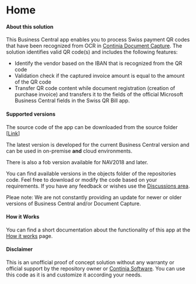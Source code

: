 # Home

#### About this solution

This Business Central app enables you to process Swiss payment QR codes that have been recognized from OCR in [Continia Document Capture](https://www.continia.com). The solution identifies valid QR code(s) and includes the following features:

* Identify the vendor based on the IBAN that is recognized from the QR code
* Validation check if the captured invoice amount is equal to the amount of the QR code
* Transfer QR code content while document registration (creation of purchase invoice) and transfers it to the fields of the official Microsoft Business Central fields in the Swiss QR Bill app.

#### Supported versions

The source code of the app can be downloaded from the source folder \[[Link](https://github.com/document-capture/swiss-qr-code/tree/main/source)]

The latest version is developed for the current Business Central version and can be used in on-premise **and** cloud environments.

There is also a fob version available for NAV2018 and later.

You can find available versions in the objects folder of the repositories code. Feel free to download or modify the code based on your requirements. If you have any feedback or wishes use the [Discussions area](https://github.com/document-capture/swiss-qr-code/discussions).

Pleae note: We are not constantly providing an update for newer or older versions of Business Central and/or Document Capture.

#### How it Works

You can find a short documentation about the functionality of this app at the [How it works](https://github.com/document-capture/swiss-qr-code/wiki/How-it-works) page.

#### Disclaimer

This is an unofficial proof of concept solution without any warranty or official support by the repository owner or [Continia Software](https://www.continia.com). You can use this code as it is and customize it according your needs.

